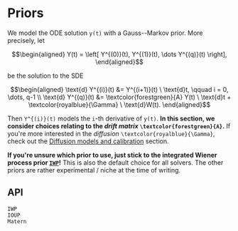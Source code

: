 # Priors

We model the ODE solution ``y(t)`` with a Gauss--Markov prior.
More precisely, let
```math
\begin{aligned}
Y(t) = \left[ Y^{(0)}(t), Y^{(1)}(t), \dots Y^{(q)}(t) \right],
\end{aligned}
```
be the solution to the SDE
```math
\begin{aligned}
\text{d} Y^{(i)}(t) &= Y^{(i+1)}(t) \ \text{d}t, \qquad i = 0, \dots, q-1 \\
\text{d} Y^{(q)}(t) &= \textcolor{forestgreen}{A} Y(t) \ \text{d}t + \textcolor{royalblue}{\Gamma} \ \text{d}W(t).
\end{aligned}
```
Then ``Y^{(i)}(t)`` models the ``i``-th derivative of ``y(t)``.
**In this section, we consider choices relating to the _drift matrix_ ``\textcolor{forestgreen}{A}``.**
If you're more interested in the _diffusion_ ``\textcolor{royalblue}{\Gamma}``, check out the [Diffusion models and calibration](@ref) section.

**If you're unsure which prior to use, just stick to the integrated Wiener process prior [`IWP`](@ref)!**
This is also the default choice for all solvers.
The other priors are rather experimental / niche at the time of writing.

## API

```@docs
IWP
IOUP
Matern
```
